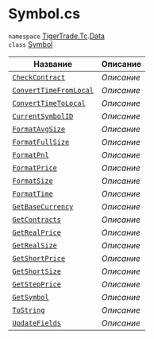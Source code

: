 
# Symbol.cs
`namespace` [TigerTrade.Tc](../../../TigerTrade.Tc.md).[Data](../../../TigerTrade.Tc/Data.md)  
    `class` [Symbol](../Symbol.cs.md)

| Название | Описание |
| --- | --- |
| [`CheckContract`](./Методы/CheckContract.md) | *Описание* |
| [`ConvertTimeFromLocal`](./Методы/ConvertTimeFromLocal.md) | *Описание* |
| [`ConvertTimeToLocal`](./Методы/ConvertTimeToLocal.md) | *Описание* |
| [`CurrentSymbolID`](./Методы/CurrentSymbolID.md) | *Описание* |
| [`FormatAvgSize`](./Методы/FormatAvgSize.md) | *Описание* |
| [`FormatFullSize`](./Методы/FormatFullSize.md) | *Описание* |
| [`FormatPnl`](./Методы/FormatPnl.md) | *Описание* |
| [`FormatPrice`](./Методы/FormatPrice.md) | *Описание* |
| [`FormatSize`](./Методы/FormatSize.md) | *Описание* |
| [`FormatTime`](./Методы/FormatTime.md) | *Описание* |
| [`GetBaseCurrency`](./Методы/GetBaseCurrency.md) | *Описание* |
| [`GetContracts`](./Методы/GetContracts.md) | *Описание* |
| [`GetRealPrice`](./Методы/GetRealPrice.md) | *Описание* |
| [`GetRealSize`](./Методы/GetRealSize.md) | *Описание* |
| [`GetShortPrice`](./Методы/GetShortPrice.md) | *Описание* |
| [`GetShortSize`](./Методы/GetShortSize.md) | *Описание* |
| [`GetStepPrice`](./Методы/GetStepPrice.md) | *Описание* |
| [`GetSymbol`](./Методы/GetSymbol.md) | *Описание* |
| [`ToString`](./Методы/ToString.md) | *Описание* |
| [`UpdateFields`](./Методы/UpdateFields.md) | *Описание* |
